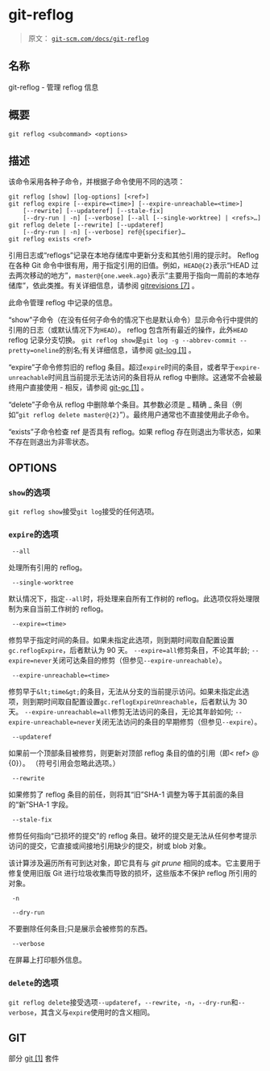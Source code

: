 # git-reflog

> 原文： [`git-scm.com/docs/git-reflog`](https://git-scm.com/docs/git-reflog)

## 名称

git-reflog - 管理 reflog 信息

## 概要

```
git reflog <subcommand> <options>
```

## 描述

该命令采用各种子命令，并根据子命令使用不同的选项：

```
git reflog [show] [log-options] [<ref>]
git reflog expire [--expire=<time>] [--expire-unreachable=<time>]
	[--rewrite] [--updateref] [--stale-fix]
	[--dry-run | -n] [--verbose] [--all [--single-worktree] | <refs>…​]
git reflog delete [--rewrite] [--updateref]
	[--dry-run | -n] [--verbose] ref@{specifier}…​
git reflog exists <ref>
```

引用日志或“reflogs”记录在本地存储库中更新分支和其他引用的提示时。 Reflog 在各种 Git 命令中很有用，用于指定引用的旧值。例如，`HEAD@{2}`表示“HEAD 过去两次移动的地方”，`master@{one.week.ago}`表示“主要用于指向一周前的本地存储库”，依此类推。有关详细信息，请参阅 [gitrevisions [7]](https://git-scm.com/docs/gitrevisions) 。

此命令管理 reflog 中记录的信息。

“show”子命令（在没有任何子命令的情况下也是默认命令）显示命令行中提供的引用的日志（或默认情况下为`HEAD`）。 reflog 包含所有最近的操作，此外`HEAD` reflog 记录分支切换。 `git reflog show`是`git log -g --abbrev-commit --pretty=oneline`的别名;有关详细信息，请参阅 [git-log [1]](https://git-scm.com/docs/git-log) 。

“expire”子命令修剪旧的 reflog 条目。超过`expire`时间的条目，或者早于`expire-unreachable`时间且当前提示无法访问的条目将从 reflog 中删除。这通常不会被最终用户直接使用 - 相反，请参阅 [git-gc [1]](https://git-scm.com/docs/git-gc) 。

“delete”子命令从 reflog 中删除单个条目。其参数必须是 _ 精确 _ 条目（例如“`git reflog delete master@{2}`”）。最终用户通常也不直接使用此子命令。

“exists”子命令检查 ref 是否具有 reflog。如果 reflog 存在则退出为零状态，如果不存在则退出为非零状态。

## OPTIONS

### `show`的选项

`git reflog show`接受`git log`接受的任何选项。

### `expire`的选项

```
 --all 
```

处理所有引用的 reflog。

```
 --single-worktree 
```

默认情况下，指定`--all`时，将处理来自所有工作树的 reflog。此选项仅将处理限制为来自当前工作树的 reflog。

```
 --expire=<time> 
```

修剪早于指定时间的条目。如果未指定此选项，则到期时间取自配置设置`gc.reflogExpire`，后者默认为 90 天。 `--expire=all`修剪条目，不论其年龄; `--expire=never`关闭可达条目的修剪（但参见`--expire-unreachable`）。

```
 --expire-unreachable=<time> 
```

修剪早于`&lt;time&gt;`的条目，无法从分支的当前提示访问。如果未指定此选项，则到期时间取自配置设置`gc.reflogExpireUnreachable`，后者默认为 30 天。 `--expire-unreachable=all`修剪无法访问的条目，无论其年龄如何; `--expire-unreachable=never`关闭无法访问的条目的早期修剪（但参见`--expire`）。

```
 --updateref 
```

如果前一个顶部条目被修剪，则更新对顶部 reflog 条目的值的引用（即&lt; ref&gt; @ {0}）。 （符号引用会忽略此选项。）

```
 --rewrite 
```

如果修剪了 reflog 条目的前任，则将其“旧”SHA-1 调整为等于其前面的条目的“新”SHA-1 字段。

```
 --stale-fix 
```

修剪任何指向“已损坏的提交”的 reflog 条目。破坏的提交是无法从任何参考提示访问的提交，它直接或间接地引用缺少的提交，树或 blob 对象。

该计算涉及遍历所有可到达对象，即它具有与 _git prune_ 相同的成本。它主要用于修复使用旧版 Git 进行垃圾收集而导致的损坏，这些版本不保护 reflog 所引用的对象。

```
 -n 
```

```
 --dry-run 
```

不要删除任何条目;只是展示会被修剪的东西。

```
 --verbose 
```

在屏幕上打印额外信息。

### `delete`的选项

`git reflog delete`接受选项`--updateref`，`--rewrite`，`-n`，`--dry-run`和`--verbose`，其含义与`expire`使用时的含义相同。

## GIT

部分 [git [1]](https://git-scm.com/docs/git) 套件